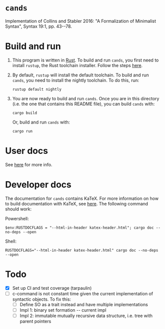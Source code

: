 # `cands`

Implementation of Collins and Stabler 2016: "A Formalization of Minimalist Syntax", Syntax 19:1, pp. 43--78.

# Build and run

1.  This program is written in [Rust](https://www.rust-lang.org/). To build and run `cands`, you first need to install `rustup`, the Rust toolchain installer. Follow the steps [here](https://rustup.rs/).

2.  By default, `rustup` will install the default toolchain. To build and run `cands`, you need to install the nightly toolchain. To do this, run:

    ```
    rustup default nightly
    ```

3.  You are now ready to build and run `cands`. Once you are in this directory (i.e. the one that contains this README file), you can build `cands` with:

    ```
    cargo build
    ```

    Or, build and run `cands` with:

    ```
    cargo run
    ```

# User docs

See [here](userdocs.md) for more info.

# Developer docs

The documentation for `cands` contains KaTeX. For more information on how to build documentation with KaTeX, see [here](https://github.com/paulkernfeld/rustdoc-katex-demo). The following command should work:

Powershell:

```
$env:RUSTDOCFLAGS = "--html-in-header katex-header.html"; cargo doc --no-deps --open
```

Shell:

```
RUSTDOCFLAGS="--html-in-header katex-header.html" cargo doc --no-deps --open
```

# Todo

- [x] Set up CI and test coverage (tarpaulin)
- [ ] c-command is not constant time given the current implementation of syntactic objects. To fix this:
    - [ ] Define SO as a trait instead and have multiple implementations
    - [ ] Impl 1: binary set formation -- current impl
    - [ ] Impl 2: immutable mutually recursive data structure, i.e. tree with parent pointers